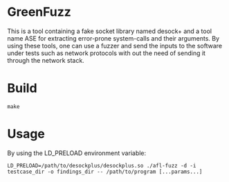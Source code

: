 # GreenFuzz 
This is a tool containing a fake socket library named desock+ and a tool name ASE for extracting error-prone system-calls and their arguments. 
By using these tools, one can use a fuzzer and send the inputs to the software under tests such as network protocols with out the need of sending it through the network stack. 
# Build
`make`

# Usage
By using the LD_PRELOAD environment variable:

`LD_PRELOAD=/path/to/desockplus/desockplus.so ./afl-fuzz -d -i testcase_dir -o findings_dir -- /path/to/program [...params...]`
